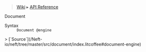 > [Wiki](Home) ▸ [API Reference](API-Reference)

Document
<dl><dt>Syntax</dt><dd><code>Document @engine</code></dd></dl>
> [`Source`](/Neft-io/neft/tree/master/src/document/index.litcoffee#document-engine)

